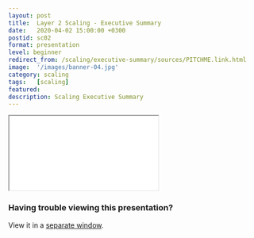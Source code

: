 ```yaml
---
layout: post
title:  Layer 2 Scaling - Executive Summary
date:   2020-04-02 15:00:00 +0300
postid: sc02
format: presentation
level: beginner
redirect_from: /scaling/executive-summary/sources/PITCHME.link.html
image:  '/images/banner-04.jpg'
category: scaling
tags:   [scaling]
featured:
description: Scaling Executive Summary
---
```


<iframe class="tlu-iframe" src="/images/scaling/executive-summary/PITCHME.html"></iframe>

### Having trouble viewing this presentation?

View it in a [separate window](/images/scaling/executive-summary/PITCHME.html).
